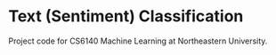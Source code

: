 # Text (Sentiment) Classification
Project code for CS6140 Machine Learning at Northeastern University.
